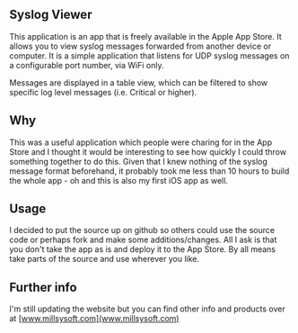 Syslog Viewer
-------------

This application is an app that is freely available in the Apple App Store.  It allows you to view syslog messages forwarded from another device or computer.  It is a simple application that listens for UDP syslog messages on a configurable port number, via WiFi only.  

Messages are displayed in a table view, which can be filtered to show specific log level messages (i.e. Critical or higher).  

## Why ##

This was a useful application which people were charing for in the App Store and I thought it would be interesting to see how quickly I could throw something together to do this.  Given that I knew nothing of the syslog message format beforehand, it probably took me less than 10 hours to build the whole app - oh and this is also my first iOS app as well.

## Usage ##

I decided to put the source up on github so others could use the source code or perhaps fork and make some additions/changes.  All I ask is that you don't take the app as is and deploy it to the App Store.  By all means take parts of the source and use wherever you like.

## Further info ##

I'm still updating the website but you can find other info and products over at [www.millsysoft.com](www.millsysoft.com)

